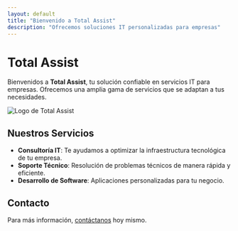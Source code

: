 ```yaml
---
layout: default
title: "Bienvenido a Total Assist"
description: "Ofrecemos soluciones IT personalizadas para empresas"
---
```


# Total Assist
Bienvenidos a **Total Assist**, tu solución confiable en servicios IT para empresas. Ofrecemos una amplia gama de servicios que se adaptan a tus necesidades.

![Logo de Total Assist](assets/img/logo.png)


## Nuestros Servicios
- **Consultoría IT**: Te ayudamos a optimizar la infraestructura tecnológica de tu empresa.
- **Soporte Técnico**: Resolución de problemas técnicos de manera rápida y eficiente.
- **Desarrollo de Software**: Aplicaciones personalizadas para tu negocio.

## Contacto
Para más información, [contáctanos](#contacto) hoy mismo.
